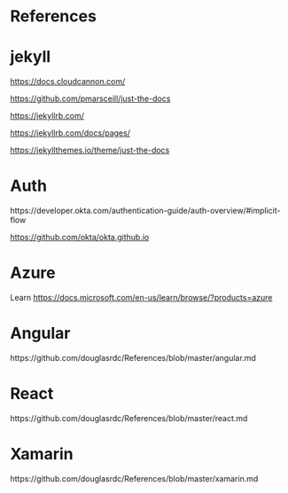 # References

<h1>jekyll</h1>

https://docs.cloudcannon.com/

https://github.com/pmarsceill/just-the-docs

https://jekyllrb.com/

https://jekyllrb.com/docs/pages/

https://jekyllthemes.io/theme/just-the-docs


<h1>Auth</h1>
https://developer.okta.com/authentication-guide/auth-overview/#implicit-flow

https://github.com/okta/okta.github.io

<h1>Azure</h1>

Learn
https://docs.microsoft.com/en-us/learn/browse/?products=azure

<h1>Angular</h1>
https://github.com/douglasrdc/References/blob/master/angular.md

<h1>React</h1>
https://github.com/douglasrdc/References/blob/master/react.md

<h1>Xamarin</h1>
https://github.com/douglasrdc/References/blob/master/xamarin.md
